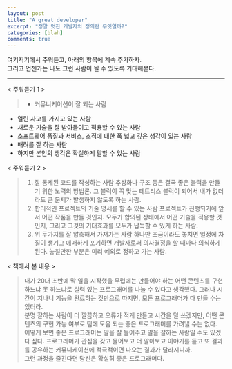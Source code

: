 ```yaml
---
layout: post
title: "A great developer"
excerpt: "정말 멋진 개발자의 정의란 무잇얼까?"
categories: [blah]
comments: true
---
```


여기저기에서 주워듣고, 아래의 항목에 계속 추가하자.  
그리고 언젠가는 나도 그런 사람이 될 수 있도록 기대해본다.

---

< 주워듣기 1 >

>- 커뮤니케이션이 잘 되는 사람
- 열린 사고를 가지고 있는 사람
- 새로운 기술을 잘 받아들이고 적용할 수 있는 사람
- 소프트웨어 품질과 서비스, 조직에 대한 폭 넓고 깊은 생각이 있는 사람
- 배려를 잘 하는 사람
- 하지만 본인의 생각은 확실하게 말할 수 있는 사람


< 주워듣기 2 >

>1. 잘 통제된 코드를 작성하는 사람
추상화나 구조 등은 결국 좋은 블럭을 만들기 위한 노력의 방법론. 그 블럭이 꼭 맞는 테트리스 블럭이 되어서 내가 없더라도 큰 문제가 발생하지 않도록 하는 사람.
>2. 합리적인 프로젝트의 기술 명세를 할 수 있는 사람
프로젝트가 진행되기에 앞서 어떤 작품을 만들 것인지. 모두가 합의된 상태에서 어떤 기술을 적용할 것인지, 그리고 그것의 기대효과를 모두가 납득할 수 있게 하는 사람.
>3. 위 두가지를 잘 압축해서 가져가는 사람
하나만 조금이라도 놓치면 일정에 차질이 생기고 애매하게 포기하면 개발자로써 의사결정을 할 때마다 의식하게 된다. 놓칠만한 부분은 미리 예외로 정하고 가는 사람.


< 책에서 본 내용 >

>내가 20대 초반에 막 일을 시작했을 무렵에는 만들어야 하는 어떤 콘텐츠를 구현 하느냐 못 하느냐로 실력 있는 프로그래머를 나눌 수 있다고 생각했다. 그러나 시간이 지나니 기능을 완료하는 것만으로 따지면, 모든 프로그래머가 다 만들 수는 있더라.  
분명 잘하는 사람이 더 깔끔하고 오류가 적게 만들고 시간을 덜 쓰겠지만, 어떤 콘텐츠의 구현 가능 여부로 팀에 도움 되는 좋은 프로그래머를 가려낼 수는 없다.  
어떻게 보면 좋은 프로그래머는 말을 잘 들어주고 말을 잘하는 사람일 수도 있겠다 싶다. 프로그래머가 관심을 갖고 물어보고 더 알아보고 이야기를 듣고 또 결과를 공유하는 커뮤니케이션에 적극적이면 나오는 결과가 달라지니까.  
그런 과정을 즐긴다면 당신은 확실히 좋은 프로그래머다.
